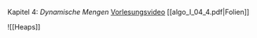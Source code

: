 Kapitel 4: *Dynamische Mengen*
[Vorlesungsvideo](https://uni-bonn.sciebo.de/s/7Gfq3hL6DaUYioC#/files_mediaviewer/Vorlesung%20-%20Kapitel%204-4.mp4)
[[algo_I_04_4.pdf|Folien]]

![[Heaps]]